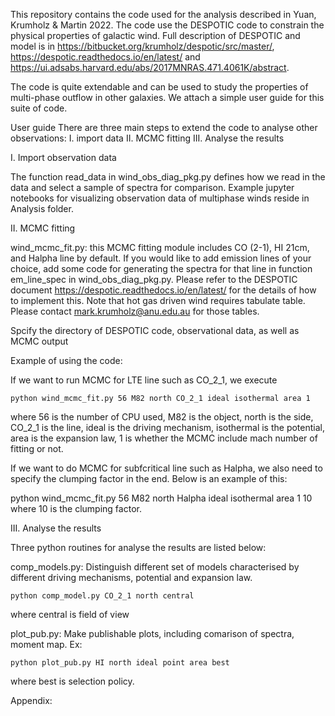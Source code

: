 This repository contains the code used for the analysis described in Yuan, Krumholz & Martin 2022. The code use the DESPOTIC code to constrain the physical properties of galactic wind. Full description of DESPOTIC and model is in https://bitbucket.org/krumholz/despotic/src/master/, https://despotic.readthedocs.io/en/latest/ and https://ui.adsabs.harvard.edu/abs/2017MNRAS.471.4061K/abstract. 

The code is quite extendable and can be used to study the properties of multi-phase outflow in other galaxies. We attach a simple user guide for this suite of code. 

User guide
There are three main steps to extend the code to analyse other observations: I. import data II. MCMC fitting III. Analyse the results

I. Import observation data

The function read_data in wind_obs_diag_pkg.py defines how we read in the data and select a sample of spectra for comparison. Example jupyter notebooks for visualizing observation data of multiphase winds reside in Analysis folder.

II. MCMC fitting

wind_mcmc_fit.py: this MCMC fitting module includes CO (2-1), HI 21cm, and Halpha line by default. If you would like to add emission lines of your choice, add some code for generating the spectra for that line in function em_line_spec in wind_obs_diag_pkg.py. Please refer to the DESPOTIC document https://despotic.readthedocs.io/en/latest/ for the details of how to implement this. Note that hot gas driven wind requires tabulate table. Please contact mark.krumholz@anu.edu.au for those tables.

Spcify the directory of DESPOTIC code, observational data, as well as MCMC output

Example of using the code:

If we want to run MCMC for LTE line such as CO_2_1, we execute

    python wind_mcmc_fit.py 56 M82 north CO_2_1 ideal isothermal area 1
    
where 56 is the number of CPU used, M82 is the object, north is the side, CO_2_1 is the line, ideal is the driving mechanism, isothermal is the potential, area is the expansion law, 1 is whether the MCMC include mach number of fitting or not.

If we want to do MCMC for subfcritical line such as Halpha, we also need to specify the clumping factor in the end. Below is an example of this:

python wind_mcmc_fit.py 56 M82 north Halpha ideal isothermal area 1 10
where 10 is the clumping factor.

III. Analyse the results

Three python routines for analyse the results are listed below:

comp_models.py: Distinguish different set of models characterised by different driving mechanisms, potential and expansion law.

    python comp_model.py CO_2_1 north central
    
where central is field of view

plot_pub.py: Make publishable plots, including comarison of spectra, moment map. Ex:

    python plot_pub.py HI north ideal point area best
    
where best is selection policy.


Appendix:






